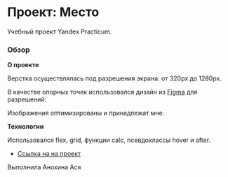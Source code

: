 # Проект: Место

Учебный проект Yandex Рracticum.

### Обзор

**О проекте**

Верстка осуществлялась под разрешения экрана:
от 320px до 1280px.

В качестве опорных точек использовался дизайн
из [Figma](https://www.figma.com/file/2cn9N9jSkmxD84oJik7xL7/JavaScript.-Sprint-4?node-id=0%3A1)
для разрешений:

Изображения оптимизированы и принадлежат мне.

**Технологии**

Использовался flex, grid, функции calc, псевдоклассы hover и after.

* [Ссылка на на проект](https://anokhinaa.github.io/russian-travel/)

Выполнила Анохина Ася
